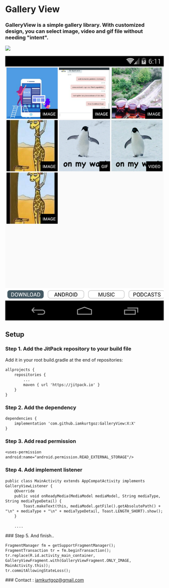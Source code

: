 # Gallery View
### GalleryView is a simple gallery library. With customized design, you can select image, video and gif file without needing "intent".

[![](https://jitpack.io/v/iamkurtgoz/GalleryView.svg)](https://jitpack.io/#iamkurtgoz/GalleryView)

![](ss/1.png)

## Setup
### Step 1. Add the JitPack repository to your build file
Add it in your root build.gradle at the end of repositories:
```
allprojects {
    repositories {
        ...
        maven { url 'https://jitpack.io' }
    }
}
```
### Step 2. Add the dependency
```
dependencies {
    implementation 'com.github.iamkurtgoz:GalleryView:X:X'
}
```
### Step 3. Add read permission
```
<uses-permission android:name="android.permission.READ_EXTERNAL_STORAGE"/>
```

### Step 4. Add implement listener
```
public class MainActivity extends AppCompatActivity implements GalleryViewListener {
    @Override
    public void onReadyMedia(MediaModel mediaModel, String mediaType, String mediaTypeDetail) {
        Toast.makeText(this, mediaModel.getFile().getAbsolutePath() + "\n" + mediaType + "\n" + mediaTypeDetail, Toast.LENGTH_SHORT).show();
    }
    
    ....
```
### Step 5. And finish..
```
FragmentManager fm = getSupportFragmentManager();
FragmentTransaction tr = fm.beginTransaction();
tr.replace(R.id.activity_main_container, GalleryViewFragment.with(GalleryViewFragment.ONLY_IMAGE, MainActivity.this));
tr.commitAllowingStateLoss();
```
### Contact : iamkurtgoz@gmail.com
